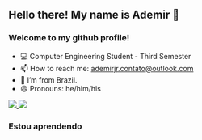 ## Hello there! My name is Ademir 👋
### Welcome to my github profile!

<!--
**demiguic/demiguic** is a ✨ _special_ ✨ repository because its `README.md` (this file) appears on your GitHub profile.

Here are some ideas to get you started:

- 🔭 I’m currently working on ...
- 🌱 I’m currently learning ...
- 👯 I’m looking to collaborate on ...
- 🤔 I’m looking for help with ...
- 💬 Ask me about ...
- ⚡ Fun fact: ...
-->
- 💻 Computer Engineering Student - Third Semester
- 📫 How to reach me: ademirjr.contato@outlook.com
- :house_with_garden: I’m from Brazil.
- 😄 Pronouns: he/him/his

<a href="https://www.instagram.com/demi_guic/" alt="Instagram" target="_blank">
      <img src="https://img.shields.io/badge/-Instagram-DF0174?style=for-the-badge&labelColor=DF0174&logo=instagram&logoColor=white&link=https://www.instagram.com/demi_guic/">
  
<a href="https://www.linkedin.com/in/ademir-guimarães-da-costa-junior-306185216/" alt="Instagram" target="_blank"> 
      <img src="https://img.shields.io/badge/LinkedIn-0077B5?style=for-the-badge&logo=linkedin&logoColor=white"> 
  </a>

### Estou aprendendo
